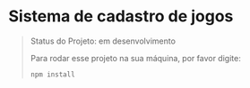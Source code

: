 <h1>Sistema de cadastro de jogos</h1>

> Status do Projeto: em desenvolvimento
>
> Para rodar esse projeto na sua máquina, por favor digite:
>
> ```
>npm install
> ```
> 
